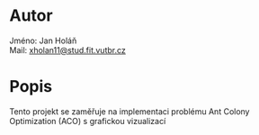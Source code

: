 # Autor

Jméno: Jan Holáň \
Mail: xholan11@stud.fit.vutbr.cz

# Popis

Tento projekt se zaměřuje na implementaci problému Ant Colony Optimization (ACO) s grafickou vizualizací
